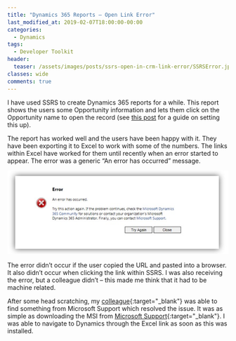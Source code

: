 ```yaml
---
title: "Dynamics 365 Reports – Open Link Error"
last_modified_at: 2019-02-07T18:00:00-00:00
categories:
  - Dynamics
tags:
  - Developer Toolkit
header:
  teaser: /assets/images/posts/ssrs-open-in-crm-link-error/SSRSError.jpg
classes: wide
comments: true
---
```


I have used SSRS to create Dynamics 365 reports for a while. This report shows the users some Opportunity information and lets them click on the Opportunity name to open the record (see [this post](/dynamics/Open-Record-Dynamics-CRM-From-SSRS-Report) for a guide on setting this up).

The report has worked well and the users have been happy with it. They have been exporting it to Excel to work with some of the numbers. The links within Excel have worked for them until recently when an error started to appear. The error was a generic “An error has occurred” message.

![Error displayed to the user](/assets/images/posts/ssrs-open-in-crm-link-error/SSRSError.jpg)

The error didn’t occur if the user copied the URL and pasted into a browser. It also didn’t occur when clicking the link within SSRS. I was also receiving the error, but a colleague didn’t – this made me think that it had to be machine related.

After some head scratching, my [colleague](http://www.antony-butcher.co.uk){:target="_blank"} was able to find something from Microsoft Support which resolved the issue. It was as simple as downloading the MSI from [Microsoft Support](https://support.microsoft.com/en-us/help/218153/error-message-when-clicking-hyperlink-in-office-cannot-locate-the-inte){:target="_blank"}. I was able to navigate to Dynamics through the Excel link as soon as this was installed.
